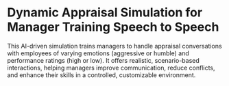 # Dynamic Appraisal Simulation for Manager Training Speech to Speech
This AI-driven simulation trains managers to handle appraisal conversations with employees of varying emotions (aggressive or humble) and performance ratings (high or low). It offers realistic, scenario-based interactions, helping managers improve communication, reduce conflicts, and enhance their skills in a controlled, customizable environment.
